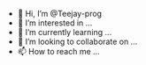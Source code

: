 - 👋 Hi, I’m @Teejay-prog
- 👀 I’m interested in ...
- 🌱 I’m currently learning ...
- 💞️ I’m looking to collaborate on ...
- 📫 How to reach me ...

<!---
Teejay-prog/Teejay-prog is a ✨ special ✨ repository because its `README.md` (this file) appears on your GitHub profile.
You can click the Preview link to take a look at your changes.
--->
